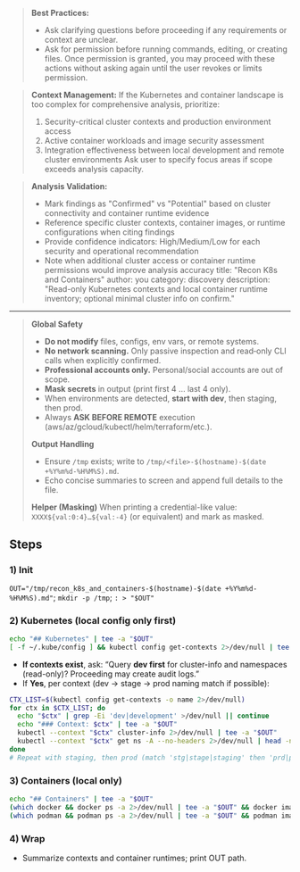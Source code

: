 > **Best Practices:**
> - Ask clarifying questions before proceeding if any requirements or context are unclear.
> - Ask for permission before running commands, editing, or creating files. Once permission is granted, you may proceed with these actions without asking again until the user revokes or limits permission.

> **Context Management:**
> If the Kubernetes and container landscape is too complex for comprehensive analysis, prioritize:
> 1. Security-critical cluster contexts and production environment access
> 2. Active container workloads and image security assessment
> 3. Integration effectiveness between local development and remote cluster environments
> Ask user to specify focus areas if scope exceeds analysis capacity.

> **Analysis Validation:**
> - Mark findings as "Confirmed" vs "Potential" based on cluster connectivity and container runtime evidence
> - Reference specific cluster contexts, container images, or runtime configurations when citing findings
> - Provide confidence indicators: High/Medium/Low for each security and operational recommendation
> - Note when additional cluster access or container runtime permissions would improve analysis accuracy
title: "Recon K8s and Containers"
author: you
category: discovery
description: "Read-only Kubernetes contexts and local container runtime inventory; optional minimal cluster info on confirm."
---


> **Global Safety**
> - **Do not modify** files, configs, env vars, or remote systems.
> - **No network scanning.** Only passive inspection and read‑only CLI calls when explicitly confirmed.
> - **Professional accounts only.** Personal/social accounts are out of scope.
> - **Mask secrets** in output (print first 4 … last 4 only).
> - When environments are detected, **start with dev**, then staging, then prod.
> - Always **ASK BEFORE REMOTE** execution (aws/az/gcloud/kubectl/helm/terraform/etc.).
>
> **Output Handling**
> - Ensure `/tmp` exists; write to `/tmp/<file>-$(hostname)-$(date +%Y%m%d-%H%M%S).md`.
> - Echo concise summaries to screen and append full details to the file.
>
> **Helper (Masking)**
> When printing a credential-like value: `XXXX${val:0:4}…${val:-4}` (or equivalent) and mark as masked.


## Steps

### 1) Init
`OUT="/tmp/recon_k8s_and_containers-$(hostname)-$(date +%Y%m%d-%H%M%S).md"`; `mkdir -p /tmp`; `: > "$OUT"`

### 2) Kubernetes (local config only first)
```bash
echo "## Kubernetes" | tee -a "$OUT"
[ -f ~/.kube/config ] && kubectl config get-contexts 2>/dev/null | tee -a "$OUT"
```
- **If contexts exist**, ask: “Query **dev first** for cluster-info and namespaces (read-only)? Proceeding may create audit logs.”
- If **Yes**, per context (dev → stage → prod naming match if possible):
```bash
CTX_LIST=$(kubectl config get-contexts -o name 2>/dev/null)
for ctx in $CTX_LIST; do
  echo "$ctx" | grep -Ei 'dev|development' >/dev/null || continue
  echo "### Context: $ctx" | tee -a "$OUT"
  kubectl --context "$ctx" cluster-info 2>/dev/null | tee -a "$OUT"
  kubectl --context "$ctx" get ns -A --no-headers 2>/dev/null | head -n 50 | tee -a "$OUT"
done
# Repeat with staging, then prod (match 'stg|stage|staging' then 'prd|prod|production')
```

### 3) Containers (local only)
```bash
echo "## Containers" | tee -a "$OUT"
(which docker && docker ps -a 2>/dev/null | tee -a "$OUT" && docker images 2>/dev/null | tee -a "$OUT" && docker context ls 2>/dev/null | tee -a "$OUT") || true
(which podman && podman ps -a 2>/dev/null | tee -a "$OUT" && podman images 2>/dev/null | tee -a "$OUT") || true
```

### 4) Wrap
- Summarize contexts and container runtimes; print OUT path.
